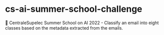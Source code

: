# cs-ai-summer-school-challenge
🤖 CentraleSupelec Summer School on AI 2022 - Classify an email into eight classes based on the metadata extracted from the emails.
